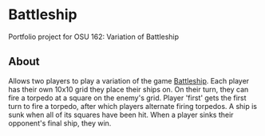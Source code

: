 # Battleship
Portfolio project for OSU 162: Variation of Battleship

## About
Allows two players to play a variation of the game [Battleship](https://en.wikipedia.org/wiki/Battleship_(game)). Each player has their own 10x10 grid they place their ships on. On their turn, they can fire a torpedo at a square on the enemy's grid. Player 'first' gets the first turn to fire a torpedo, after which players alternate firing torpedos. A ship is sunk when all of its squares have been hit. When a player sinks their opponent's final ship, they win.

